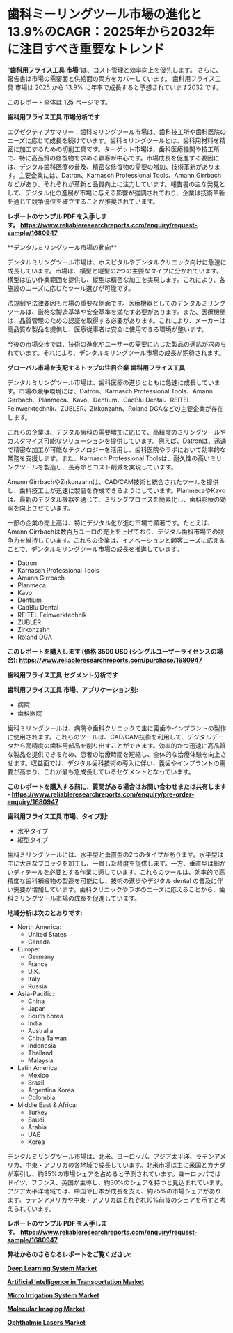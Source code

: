 <p><h1>歯科ミーリングツール市場の進化と13.9%のCAGR：2025年から2032年に注目すべき重要なトレンド</h1></p><p>&ldquo;<strong><a href="https://www.reliableresearchreports.com/dental-milling-tools-r1680947?utm_campaign=107&utm_medium=9&utm_source=Github&utm_content=ia&utm_term=07032025&utm_id=dental-milling-tools">歯科用フライス工具 市場</a></strong>&rdquo;は、コスト管理と効率向上を優先します。 さらに、報告書は市場の需要面と供給面の両方をカバーしています。 歯科用フライス工具 市場は 2025 から 13.9% に年率で成長すると予想されています2032 です。</p>
<p>このレポート全体は 125 ページです。</p>
<p><strong>歯科用フライス工具 市場分析です</strong></p>
<p><p>エグゼクティブサマリー：歯科ミリングツール市場は、歯科技工所や歯科医院のニーズに応じて成長を続けています。歯科ミリングツールとは、歯科用材料を精密に加工するための切削工具です。ターゲット市場は、歯科医療機関や技工所で、特に高品質の修復物を求める顧客が中心です。市場成長を促進する要因には、デジタル歯科医療の普及、精密な修復物の需要の増加、技術革新があります。主要企業には、Datron、Karnasch Professional Tools、Amann Girrbachなどがあり、それぞれが革新と品質向上に注力しています。報告書の主な発見として、デジタル化の進展が市場に与える影響が強調されており、企業は技術革新を通じて競争優位を確立することが推奨されています。</p></p>
<p><strong>レポートのサンプル PDF を入手します。&nbsp;<a href="https://www.reliableresearchreports.com/enquiry/request-sample/1680947?utm_campaign=107&utm_medium=9&utm_source=Github&utm_content=ia&utm_term=07032025&utm_id=dental-milling-tools">https://www.reliableresearchreports.com/enquiry/request-sample/1680947</a></strong></p>
<p><p>**デンタルミリングツール市場の動向**</p><p>デンタルミリングツール市場は、ホスピタルやデンタルクリニック向けに急速に成長しています。市場は、横型と縦型の2つの主要なタイプに分かれています。横型は広い作業範囲を提供し、縦型は精密な加工を実現します。これにより、各施設のニーズに応じたツール選びが可能です。</p><p>法規制や法律要因も市場の重要な側面です。医療機器としてのデンタルミリングツールは、厳格な製造基準や安全基準を満たす必要があります。また、医療機関は、品質管理のための認証を取得する必要があります。これにより、メーカーは高品質な製品を提供し、医療従事者は安全に使用できる環境が整います。</p><p>今後の市場交渉では、技術の進化やユーザーの需要に応じた製品の適応が求められています。それにより、デンタルミリングツール市場の成長が期待されます。</p></p>
<p><strong>グローバル市場を支配するトップの注目企業 歯科用フライス工具</strong></p>
<p><p>デンタルミリングツール市場は、歯科医療の進歩とともに急速に成長しています。市場の競争環境には、Datron、Karnasch Professional Tools、Amann Girrbach、Planmeca、Kavo、Dentium、CadBlu Dental、REITEL Feinwerktechnik、ZUBLER、Zirkonzahn、Roland DGAなどの主要企業が存在します。</p><p>これらの企業は、デジタル歯科の需要増加に応じて、高精度のミリングツールやカスタマイズ可能なソリューションを提供しています。例えば、Datronは、迅速で精密な加工が可能なテクノロジーを活用し、歯科医院やラボにおいて効率的な業務を支援します。また、Karnasch Professional Toolsは、耐久性の高いミリングツールを製造し、長寿命とコスト削減を実現しています。</p><p>Amann GirrbachやZirkonzahnは、CAD/CAM技術と統合されたツールを提供し、歯科技工士が迅速に製品を作成できるようにしています。PlanmecaやKavoは、最新のデジタル機器を通じて、ミリングプロセスを簡素化し、歯科診療の効率を向上させています。</p><p>一部の企業の売上高は、特にデジタル化が進む市場で顕著です。たとえば、Amann Girrbachは数百万ユーロの売上を上げており、デジタル歯科市場での競争力を維持しています。これらの企業は、イノベーションと顧客ニーズに応えることで、デンタルミリングツール市場の成長を推進しています。</p></p>
<p><ul><li>Datron</li><li>Karnasch Professional Tools</li><li>Amann Girrbach</li><li>Planmeca</li><li>Kavo</li><li>Dentium</li><li>CadBlu Dental</li><li>REITEL Feinwerktechnik</li><li>ZUBLER</li><li>Zirkonzahn</li><li>Roland DGA</li></ul></p>
<p><strong>このレポートを購入します (価格 3500 USD (シングルユーザーライセンスの場合):&nbsp;<a href="https://www.reliableresearchreports.com/purchase/1680947?utm_campaign=107&utm_medium=9&utm_source=Github&utm_content=ia&utm_term=07032025&utm_id=dental-milling-tools">https://www.reliableresearchreports.com/purchase/1680947</a></strong></p>
<p><strong>歯科用フライス工具 セグメント分析です</strong></p>
<p><strong>歯科用フライス工具 市場、アプリケーション別:</strong></p>
<p><ul><li>病院</li><li>歯科医院</li></ul></p>
<p><p>歯科ミリングツールは、病院や歯科クリニックで主に義歯やインプラントの製作に使用されます。これらのツールは、CAD/CAM技術を利用して、デジタルデータから高精度の歯科用部品を削り出すことができます。効率的かつ迅速に高品質な製品を提供できるため、患者の治療時間を短縮し、全体的な治療体験を向上させます。収益面では、デジタル歯科技術の導入に伴い、義歯やインプラントの需要が高まり、これが最も急成長しているセグメントとなっています。</p></p>
<p><strong>このレポートを購入する前に、質問がある場合はお問い合わせまたは共有します - <a href="https://www.reliableresearchreports.com/enquiry/pre-order-enquiry/1680947?utm_campaign=107&utm_medium=9&utm_source=Github&utm_content=ia&utm_term=07032025&utm_id=dental-milling-tools">https://www.reliableresearchreports.com/enquiry/pre-order-enquiry/1680947</a></strong></p>
<p><strong>歯科用フライス工具 市場、タイプ別:</strong></p>
<p><ul><li>水平タイプ</li><li>縦型タイプ</li></ul></p>
<p><p>歯科ミリングツールには、水平型と垂直型の2つのタイプがあります。水平型は主に大きなブロックを加工し、一貫した精度を提供します。一方、垂直型は細かいディテールを必要とする作業に適しています。これらのツールは、効率的で高精度な歯科補綴物の製造を可能にし、技術の進歩やデジタル dental の普及に伴い需要が増加しています。歯科クリニックやラボのニーズに応えることから、歯科ミリングツール市場の成長を促進しています。</p></p>
<p><strong>地域分析は次のとおりです:</strong></p>
<p><ul>
    <li>
        North America:
        <ul>
            <li>United States</li>
            <li>Canada</li>
        </ul>
    </li>
    <li>
        Europe:
        <ul>
            <li>Germany</li>
            <li>France</li>
            <li>U.K.</li>
            <li>Italy</li>
            <li>Russia</li>
        </ul>
    </li>
    <li>
        Asia-Pacific:
        <ul>
            <li>China</li>
            <li>Japan</li>
            <li>South Korea</li>
            <li>India</li>
            <li>Australia</li>
            <li>China Taiwan</li>
            <li>Indonesia</li>
            <li>Thailand</li>
            <li>Malaysia</li>
        </ul>
    </li>
    <li>
        Latin America:
        <ul>
            <li>Mexico</li>
            <li>Brazil</li>
            <li>Argentina Korea</li>
            <li>Colombia</li>
        </ul>
    </li>
    <li>
        Middle East & Africa:
        <ul>
            <li>Turkey</li>
            <li>Saudi</li>
            <li>Arabia</li>
            <li>UAE</li>
            <li>Korea</li>
        </ul>
    </li>
    </ul></p>
<p><p>デンタルミリングツール市場は、北米、ヨーロッパ、アジア太平洋、ラテンアメリカ、中東・アフリカの各地域で成長しています。北米市場は主に米国とカナダが牽引し、約35%の市場シェアを占めると予測されています。ヨーロッパではドイツ、フランス、英国が主導し、約30%のシェアを持つと見込まれています。アジア太平洋地域では、中国や日本が成長を支え、約25%の市場シェアがあります。ラテンアメリカや中東・アフリカはそれぞれ10%前後のシェアを示すと考えられています。</p></p>
<p><strong>レポートのサンプル PDF を入手します。&nbsp;<a href="https://www.reliableresearchreports.com/enquiry/request-sample/1680947?utm_campaign=107&utm_medium=9&utm_source=Github&utm_content=ia&utm_term=07032025&utm_id=dental-milling-tools">https://www.reliableresearchreports.com/enquiry/request-sample/1680947</a></strong></p>
<p><strong></strong></p>
<p><strong></strong></p>
<p><strong></strong></p>
<p><strong></strong></p>
<p><strong>弊社からのさらなるレポートをご覧ください:</strong></p>
<p><strong><p><a href="https://github.com/molayrabeta/Market-Research-Report-List-1/blob/main/deep-learning-system-market.md?utm_campaign=107&utm_medium=9&utm_source=Github&utm_content=ia&utm_term=07032025&utm_id=dental-milling-tools">Deep Learning System Market</a></p><p><a href="https://github.com/koopalujale2/Market-Research-Report-List-1/blob/main/artificial-intelligence-in-transportation-market.md?utm_campaign=107&utm_medium=9&utm_source=Github&utm_content=ia&utm_term=07032025&utm_id=dental-milling-tools">Artificial Intelligence in Transportation Market</a></p><p><a href="https://github.com/rigelciara0p/Market-Research-Report-List-1/blob/main/micro-irrigation-system-market.md?utm_campaign=107&utm_medium=9&utm_source=Github&utm_content=ia&utm_term=07032025&utm_id=dental-milling-tools">Micro Irrigation System Market</a></p><p><a href="https://github.com/lecaneidreks/Market-Research-Report-List-1/blob/main/molecular-imaging-market.md?utm_campaign=107&utm_medium=9&utm_source=Github&utm_content=ia&utm_term=07032025&utm_id=dental-milling-tools">Molecular Imaging Market</a></p><p><a href="https://github.com/tineamonaya/Market-Research-Report-List-1/blob/main/ophthalmic-lasers-market.md?utm_campaign=107&utm_medium=9&utm_source=Github&utm_content=ia&utm_term=07032025&utm_id=dental-milling-tools">Ophthalmic Lasers Market</a></p></strong></p>